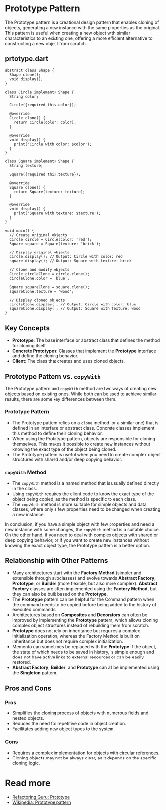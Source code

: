 # Prototype Pattern

The Prototype pattern is a creational design pattern that enables cloning of objects, generating a new instance with the same properties as the original. This pattern is useful when creating a new object with similar characteristics to an existing one, offering a more efficient alternative to constructing a new object from scratch.

## prtotype.dart
```
abstract class Shape {
  Shape clone();
  void display();
}

class Circle implements Shape {
  String color;

  Circle({required this.color});

  @override
  Circle clone() {
    return Circle(color: color);
  }

  @override
  void display() {
    print('Circle with color: $color');
  }
}

class Square implements Shape {
  String texture;

  Square({required this.texture});

  @override
  Square clone() {
    return Square(texture: texture);
  }

  @override
  void display() {
    print('Square with texture: $texture');
  }
}

void main() {
  // Create original objects
  Circle circle = Circle(color: 'red');
  Square square = Square(texture: 'brick');

  // Display original objects
  circle.display(); // Output: Circle with color: red
  square.display(); // Output: Square with texture: brick

  // Clone and modify objects
  Circle circleClone = circle.clone();
  circleClone.color = 'blue';

  Square squareClone = square.clone();
  squareClone.texture = 'wood';

  // Display cloned objects
  circleClone.display(); // Output: Circle with color: blue
  squareClone.display(); // Output: Square with texture: wood
}
```

## Key Concepts
- **Prototype**: The base interface or abstract class that defines the method for cloning itself.
- **Concrete Prototypes**: Classes that implement the **Prototype** interface and define the cloning behavior.
- **Client**: The class that creates and uses cloned objects.

## Prototype Pattern vs. `copyWith`
The Prototype pattern and `copyWith` method are two ways of creating new objects based on existing ones. While both can be used to achieve similar results, there are some key differences between them.

### Prototype Pattern
- The Prototype pattern relies on a `clone` method (or a similar one) that is defined in an interface or abstract class. Concrete classes implement this method to define their cloning behavior.
- When using the Prototype pattern, objects are responsible for cloning themselves. This makes it possible to create new instances without knowing the exact type of the object being cloned.
- The Prototype pattern is useful when you need to create complex object structures with shared and/or deep copying behavior.

### `copyWith` Method
- The `copyWith` method is a named method that is usually defined directly in the class.
- Using `copyWith` requires the client code to know the exact type of the object being copied, as the method is specific to each class.
- The `copyWith` method is more suitable for simple objects and data classes, where only a few properties need to be changed when creating a new instance.

In conclusion, if you have a simple object with few properties and need a new instance with some changes, the `copyWith` method is a suitable choice. On the other hand, if you need to deal with complex objects with shared or deep copying behavior, or if you want to create new instances without knowing the exact object type, the Prototype pattern is a better option.


## Relationship with Other Patterns

- Many architectures start with the **Factory Method** (simpler and extensible through subclasses) and evolve towards **Abstract Factory**, **Prototype**, or **Builder** (more flexible, but also more complex).
**Abstract Factory** classes are often implemented using the **Factory Method**, but they can also be built based on the **Prototype**.
- The **Prototype** pattern can be helpful for the Command pattern when the command needs to be copied before being added to the history of executed commands.
- Architectures based on **Composites** and **Decorators** can often be improved by implementing the **Prototype** pattern, which allows cloning complex object structures instead of rebuilding them from scratch.
- **Prototype** does not rely on inheritance but requires a complex initialization operation, whereas the Factory Method is built on inheritance but does not require complex initialization.
- Memento can sometimes be replaced with the **Prototype** if the object, the state of which needs to be saved in history, is simple enough and does not have active links to external resources or can be easily restored.
- **Abstract Factory**, **Builder**, and **Prototype** can all be implemented using the **Singleton** pattern.

## Pros and Cons

### Pros
- Simplifies the cloning process of objects with numerous fields and nested objects.
- Reduces the need for repetitive code in object creation.
- Facilitates adding new object types to the system.

### Cons
- Requires a complex implementation for objects with circular references.
- Cloning objects may not be always clear, as it depends on the specific cloning logic.

# Read more
- [Refactoring Guru: Prototype](https://refactoring.guru/design-patterns/prototype)
- [Wikipedia: Prototype pattern](https://en.wikipedia.org/wiki/Prototype_pattern)